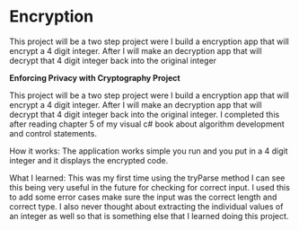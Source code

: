 # Encryption

This project will be a two step project were I build a encryption app that will encrypt a 4 digit integer. After I will make an decryption app that will decrypt that 4 digit integer back into the original integer

**Enforcing Privacy with Cryptography Project**

This project will be a two step project were I build a encryption app that will encrypt a 4 digit integer. After I will
make an decryption app that will decrypt that 4 digit integer back into the original integer. I completed this after reading chapter 5
of my visual c# book about algorithm development and control statements.

How it works:
The application works simple you run and you put in a 4 digit integer and it displays the encrypted code.

What I learned:
This was my first time using the tryParse method I can see this being very useful in the future
for checking for correct input. I used this to add some error cases make sure the input was the correct length and correct type.
I also never thought about extracting the individual values of an integer as well so that is something else that I learned doing this project.
